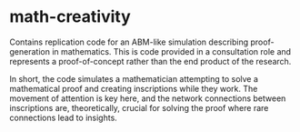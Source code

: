 # math-creativity
Contains replication code for an ABM-like simulation describing proof-generation in mathematics. This is code provided in a consultation role and represents a proof-of-concept rather than the end product of the research. 

In short, the code simulates a mathematician attempting to solve a mathematical proof and creating inscriptions while they work. The movement of attention is key here, and the network connections between inscriptions are, theoretically, crucial for solving the proof where rare connections lead to insights.
